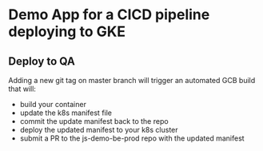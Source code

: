 # Demo App for a CICD pipeline deploying to GKE

## Deploy to QA
Adding a new git tag on master branch will trigger an automated GCB build that will:
* build your container
* update the k8s manifest file
* commit the update manifest back to the repo
* deploy the updated manifest to your k8s cluster
* submit a PR to the js-demo-be-prod repo with the updated manifest